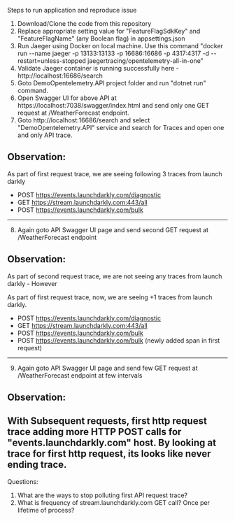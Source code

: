 Steps to run application and reproduce issue

1. Download/Clone the code from this repository
2. Replace appropriate setting value for "FeatureFlagSdkKey" and "FeatureFlagName" (any Boolean flag) in appsettings.json
3. Run Jaeger using Docker on local machine. Use this command "docker run --name jaeger -p 13133:13133 -p 16686:16686 -p 4317:4317 -d --restart=unless-stopped jaegertracing/opentelemetry-all-in-one"
4. Validate Jaeger container is running successfully here - http://localhost:16686/search
5. Goto DemoOpentelemetry.API project folder and run "dotnet run" command.
6. Open Swagger UI for above API at https://localhost:7038/swagger/index.html and send only one GET request at /WeatherForecast endpoint.
7. Goto http://localhost:16686/search and select "DemoOpentelemetry.API" service and search for Traces and open one and only API trace.

Observation:
-----------------------------------------------------------------------------------
As part of first request trace, we are seeing following 3 traces from launch darkly
 - POST https://events.launchdarkly.com/diagnostic
 - GET  https://stream.launchdarkly.com:443/all
 - POST https://events.launchdarkly.com/bulk
-----------------------------------------------------------------------------------

8. Again goto API Swagger UI page and send second GET request at /WeatherForecast endpoint

Observation:
------------------------------------------------------------------------------------------
As part of second request trace, we are not seeing any traces from launch darkly - However

As part of first request trace, now, we are seeing +1 traces from launch darkly.
 - POST https://events.launchdarkly.com/diagnostic
 - GET  https://stream.launchdarkly.com:443/all
 - POST https://events.launchdarkly.com/bulk
 - POST https://events.launchdarkly.com/bulk (newly added span in first request)
------------------------------------------------------------------------------------------

9. Again goto API Swagger UI page and send few GET request at /WeatherForecast endpoint at few intervals

Observation:
-----------------------------------------------------------------------------------------------
With Subsequent requests, first http request trace adding more HTTP POST calls for "events.launchdarkly.com" host. 
By looking at trace for first http request, its looks like never ending trace.
-----------------------------------------------------------------------------------------------

Questions:
1. What are the ways to stop polluting first API request trace?
2. What is frequency of stream.launchdarkly.com GET call? Once per lifetime of process?
